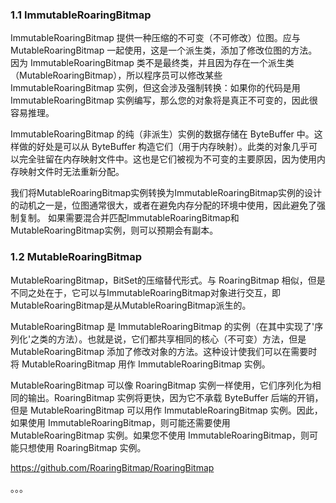 
### 1.1 ImmutableRoaringBitmap

ImmutableRoaringBitmap 提供一种压缩的不可变（不可修改）位图。应与 MutableRoaringBitmap 一起使用，这是一个派生类，添加了修改位图的方法。因为 ImmutableRoaringBitmap 类不是最终类，并且因为存在一个派生类（MutableRoaringBitmap），所以程序员可以修改某些 ImmutableRoaringBitmap 实例，但这会涉及强制转换：如果你的代码是用 ImmutableRoaringBitmap 实例编写，那么您的对象将是真正不可变的，因此很容易推理。

ImmutableRoaringBitmap 的纯（非派生）实例的数据存储在 ByteBuffer 中。这样做的好处是可以从 ByteBuffer 构造它们（用于内存映射）。此类的对象几乎可以完全驻留在内存映射文件中。这也是它们被视为不可变的主要原因，因为使用内存映射文件时无法重新分配。

我们将MutableRoaringBitmap实例转换为ImmutableRoaringBitmap实例的设计的动机之一是，位图通常很大，或者在避免内存分配的环境中使用，因此避免了强制复制。 如果需要混合并匹配ImmutableRoaringBitmap和MutableRoaringBitmap实例，则可以预期会有副本。

### 1.2 MutableRoaringBitmap

MutableRoaringBitmap，BitSet的压缩替代形式。与 RoaringBitmap 相似，但是不同之处在于，它可以与ImmutableRoaringBitmap对象进行交互，即MutableRoaringBitmap是从MutableRoaringBitmap派生的。

MutableRoaringBitmap 是 ImmutableRoaringBitmap 的实例（在其中实现了'序列化'之类的方法）。也就是说，它们都共享相同的核心（不可变）方法，但是 MutableRoaringBitmap 添加了修改对象的方法。这种设计使我们可以在需要时将 MutableRoaringBitmap 用作 ImmutableRoaringBitmap 实例。

MutableRoaringBitmap 可以像 RoaringBitmap 实例一样使用，它们序列化为相同的输出。RoaringBitmap 实例将更快，因为它不承载 ByteBuffer 后端的开销，但是 MutableRoaringBitmap 可以用作 ImmutableRoaringBitmap 实例。因此，如果使用 ImmutableRoaringBitmap，则可能还需要使用 MutableRoaringBitmap 实例。如果您不使用 ImmutableRoaringBitmap，则可能只想使用 RoaringBitmap 实例。





https://github.com/RoaringBitmap/RoaringBitmap





。。。
